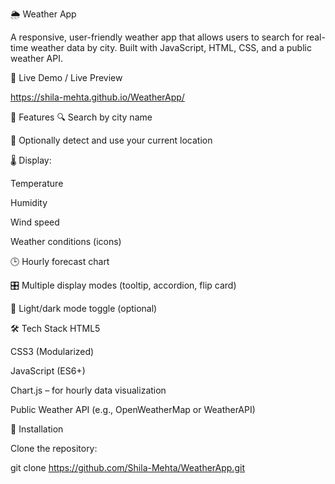 🌦️ Weather App

A responsive, user-friendly weather app that allows users to search for real-time weather data by city. Built with JavaScript, HTML, CSS, and a public weather API.

📸  Live Demo / Live Preview

  https://shila-mehta.github.io/WeatherApp/


🧩 Features
🔍 Search by city name

📍 Optionally detect and use your current location

🌡️ Display:

Temperature

Humidity

Wind speed

Weather conditions (icons)

🕒 Hourly forecast chart

🎛️ Multiple display modes (tooltip, accordion, flip card)

🌙 Light/dark mode toggle (optional)

🛠️ Tech Stack
HTML5

CSS3 (Modularized)

JavaScript (ES6+)

Chart.js – for hourly data visualization

Public Weather API (e.g., OpenWeatherMap or WeatherAPI)

🔧 Installation

Clone the repository:

git clone https://github.com/Shila-Mehta/WeatherApp.git
